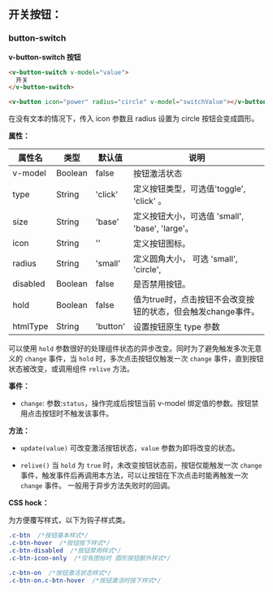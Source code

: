 ## 开关按钮：

### button-switch

**v-button-switch 按钮**
```html
<v-button-switch v-model="value">
  开关
</v-button-switch>

<v-button icon="power" radius="circle" v-model="switchValue"></v-button>
```
在没有文本的情况下，传入 icon 参数且 radius 设置为 circle 按钮会变成圆形。

**属性：**

属性名   |    类型   |     默认值     |     说明
----    | ----    | ----    | ----    |
v-model | Boolean | false | 按钮激活状态
type |  String  | 'click' | 定义按钮类型，可选值'toggle', 'click' 。
size  | String  | 'base' |  定义按钮大小，可选值 'small', 'base', 'large'。
icon  | String  | ''  |  定义按钮图标。
radius | String | 'small' | 定义圆角大小， 可选 'small', 'circle',
disabled | Boolean | false | 是否禁用按钮。
hold | Boolean | false | 值为true时，点击按钮不会改变按钮的状态，但会触发change事件。
htmlType | String | 'button' | 设置按钮原生 type 参数

<!-- longTap   | Boolean | false | 是否开启长按功能。 -->

可以使用 `hold` 参数很好的处理组件状态的异步改变。同时为了避免触发多次无意义的 `change` 事件，当 `hold` 时，多次点击按钮仅触发一次 `change` 事件，直到按钮状态被改变，或调用组件 `relive` 方法。


**事件：**
- `change`:
      参数:`status`，操作完成后按钮当前 v-model 绑定值的参数。按钮禁用点击按钮时不触发该事件。


**方法：**
- `update(value)`
      可改变激活按钮状态，`value` 参数为即将改变的状态。

- `relive()`
      当 `hold` 为 `true` 时，未改变按钮状态前，按钮仅能触发一次 `change` 事件，触发事件后再调用本方法，可以让按钮在下次点击时能再触发一次 `change` 事件。 一般用于异步方法失败时的回调。


**CSS hock：**

为方便覆写样式，以下为钩子样式类。

```CSS
.c-btn  /*按钮基本样式*/
.c-btn-hover  /*按钮按下样式*/
.c-btn-disabled  /*按钮禁用样式*/
.c-btn-icon-only  /*仅有图标时 圆形按钮额外样式*/

.c-btn-on  /*按钮激活状态样式*/
.c-btn-on.c-btn-hover  /*按钮激活时按下样式*/
```
